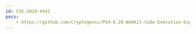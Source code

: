 ```yaml
---
id: CVE-2018-4441
pocs:
    - https://github.com/Cryptogenic/PS4-6.20-WebKit-Code-Execution-Exploit
---
```

